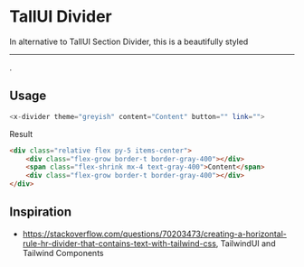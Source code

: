 # TallUI Divider

In alternative to TallUI Section Divider, this is a beautifully styled <hr>.

## Usage

```php
<x-divider theme="greyish" content="Content" button="" link="">
```

Result

```html
<div class="relative flex py-5 items-center">
    <div class="flex-grow border-t border-gray-400"></div>
    <span class="flex-shrink mx-4 text-gray-400">Content</span>
    <div class="flex-grow border-t border-gray-400"></div>
</div>
```



## Inspiration

- https://stackoverflow.com/questions/70203473/creating-a-horizontal-rule-hr-divider-that-contains-text-with-tailwind-css, TailwindUI and Tailwind Components